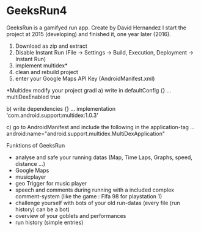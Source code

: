 # GeeksRun4
GeeksRun is a gamifyed run app.
Create by David Hernandez
I start the project at 2015 (developing) and finished it, one year later (2016).

1) Download as zip and extract
2) Disable Instant Run (File -> Settings -> Build, Execution, Deployment -> Instant Run)
3) implement multidex*
4) clean and rebuild project
5) enter your Google Maps API Key (AndroidManifest.xml)


*Multidex
modify your project gradl
a) write in defaultConfig {} ... multiDexEnabled true
    
b) write dependencies {} ... implementation 'com.android.support:multidex:1.0.3'

c) go to AndroidManifest and include the following in the application-tag ...
    android:name="android.support.multidex.MultiDexApplication"
        
Funktions of GeeksRun
- analyse and safe your running datas (Map, Time Laps, Graphs, speed, distance ...)
- Google Maps
- musicplayer
- geo Trigger for music player
- speech and comments during running with a included complex comment-system (like the game : Fifa 98 for playstation 1)
- challenge yourself with bots of your old run-datas (every file (run history) can be a bot)
- overview of your goblets and performances
- run history (simple entries)
        
